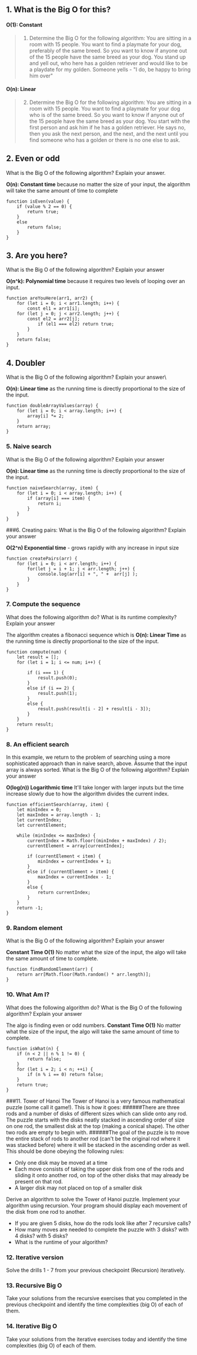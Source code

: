 ## 1. What is the Big O for this?

#### O(1): Constant 
>    1) Determine the Big O for the following algorithm: You are sitting in a room with 15 people. You want to find a playmate for your dog, preferably of the same breed. So you want to know if anyone out of the 15 people have the same breed as your dog. You stand up and yell out, who here has a golden retriever and would like to be a playdate for my golden. Someone yells - "I do, be happy to bring him over"

#### O(n): Linear 
>    2) Determine the Big O for the following algorithm: You are sitting in a room with 15 people. You want to find a playmate for your dog who is of the same breed. So you want to know if anyone out of the 15 people have the same breed as your dog. You start with the first person and ask him if he has a golden retriever. He says no, then you ask the next person, and the next, and the next until you find someone who has a golden or there is no one else to ask.

## 2. Even or odd
What is the Big O of the following algorithm? Explain your answer.

**O(n): Constant time** because no matter the size of your input, the algorithm will take the same amount of time to complete

    function isEven(value) {
        if (value % 2 == 0) {
            return true;
        }
        else
            return false;
        }
    }

## 3. Are you here?
What is the Big O of the following algorithm? Explain your answer

**O(n^k): Polynomial time** because it requires two levels of looping over an input.

    function areYouHere(arr1, arr2) {
        for (let i = 0; i < arr1.length; i++) {
            const el1 = arr1[i];
        for (let j = 0; j < arr2.length; j++) {
            const el2 = arr2[j];
                if (el1 === el2) return true;
            }
        }
        return false;
    }

## 4. Doubler
What is the Big O of the following algorithm? Explain your answer\

**O(n): Linear time** as the running time is directly proportional to the size of the input.

    function doubleArrayValues(array) {
        for (let i = 0; i < array.length; i++) {
            array[i] *= 2;
        }
        return array;
    }

### 5. Naive search
What is the Big O of the following algorithm? Explain your answer

**O(n): Linear time** as the running time is directly proportional to the size of the input. 

    function naiveSearch(array, item) {
        for (let i = 0; i < array.length; i++) {
            if (array[i] === item) {
                return i;
            }
        }
    }


###6. Creating pairs:
What is the Big O of the following algorithm? Explain your answer

**O(2^n) Exponential time** - grows rapidly with any increase in input size

    function createPairs(arr) {
        for (let i = 0; i < arr.length; i++) {
            for(let j = i + 1; j < arr.length; j++) {
                console.log(arr[i] + ", " +  arr[j] );
            }
        }
    }

### 7. Compute the sequence
What does the following algorithm do? What is its runtime complexity? Explain your answer

The algorithm creates a fibonacci sequence which is **O(n): Linear Time** as the running time is directly proportional to the size of the input.

    function compute(num) {
        let result = [];
        for (let i = 1; i <= num; i++) {

            if (i === 1) {
                result.push(0);
            }
            else if (i == 2) {
                result.push(1);
            }
            else {
                result.push(result[i - 2] + result[i - 3]);
            }
        }
        return result;
    }

### 8. An efficient search
In this example, we return to the problem of searching using a more sophisticated approach than in naive search, above. Assume that the input array is always sorted. What is the Big O of the following algorithm? Explain your answer

**O(log(n)) Logarithmic time** It'll take longer with larger inputs but the time increase slowly due to how the algorithm divides the current index.

    function efficientSearch(array, item) {
        let minIndex = 0;
        let maxIndex = array.length - 1;
        let currentIndex;
        let currentElement;

        while (minIndex <= maxIndex) {
            currentIndex = Math.floor((minIndex + maxIndex) / 2);
            currentElement = array[currentIndex];

            if (currentElement < item) {
                minIndex = currentIndex + 1;
            }
            else if (currentElement > item) {
                maxIndex = currentIndex - 1;
            }
            else {
                return currentIndex;
            }
        }
        return -1;
    }

### 9. Random element
What is the Big O of the following algorithm? Explain your answer

**Constant Time O(1)** No matter what the size of the input, the algo will take the same amount of time to complete.

    function findRandomElement(arr) {
        return arr[Math.floor(Math.random() * arr.length)];
    }

### 10. What Am I?
What does the following algorithm do? What is the Big O of the following algorithm? Explain your answer

The algo is finding even or odd numbers. **Constant Time O(1)** No matter what the size of the input, the algo will take the same amount of time to complete.

    function isWhat(n) {
        if (n < 2 || n % 1 != 0) {
            return false;
        }
        for (let i = 2; i < n; ++i) {
            if (n % i == 0) return false;
        }
        return true;
    }

###11. Tower of Hanoi
The Tower of Hanoi is a very famous mathematical puzzle (some call it game!). This is how it goes:
######There are three rods and a number of disks of different sizes which can slide onto any rod. The puzzle starts with the disks neatly stacked in ascending order of size on one rod, the smallest disk at the top (making a conical shape). The other two rods are empty to begin with.
######The goal of the puzzle is to move the entire stack of rods to another rod (can't be the original rod where it was stacked before) where it will be stacked in the ascending order as well. This should be done obeying the following rules:
 
* Only one disk may be moved at a time 
* Each move consists of taking the upper disk from one of the rods and sliding it onto another rod, on top of the other disks that may already be present on that rod. 
* A larger disk may not placed on top of a smaller disk


Derive an algorithm to solve the Tower of Hanoi puzzle.
Implement your algorithm using recursion. Your program should display each movement of the disk from one rod to another.

- If you are given 5 disks, how do the rods look like after 7 recursive calls?
- How many moves are needed to complete the puzzle with 3 disks? with 4 disks? with 5 disks?
- What is the runtime of your algorithm?

### 12. Iterative version
Solve the drills 1 - 7 from your previous checkpoint (Recursion) iteratively.

### 13. Recursive Big O
Take your solutions from the recursive exercises that you completed in the previous checkpoint and identify the time complexities (big O) of each of them.

### 14. Iterative Big O
Take your solutions from the iterative exercises today and identify the time complexities (big O) of each of them.

